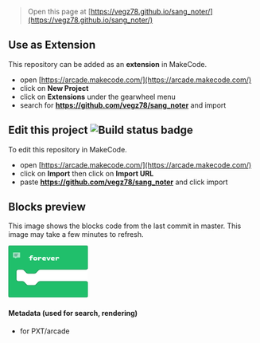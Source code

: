 


> Open this page at [https://vegz78.github.io/sang_noter/](https://vegz78.github.io/sang_noter/)

## Use as Extension

This repository can be added as an **extension** in MakeCode.

* open [https://arcade.makecode.com/](https://arcade.makecode.com/)
* click on **New Project**
* click on **Extensions** under the gearwheel menu
* search for **https://github.com/vegz78/sang_noter** and import

## Edit this project ![Build status badge](https://github.com/vegz78/sang_noter/workflows/MakeCode/badge.svg)

To edit this repository in MakeCode.

* open [https://arcade.makecode.com/](https://arcade.makecode.com/)
* click on **Import** then click on **Import URL**
* paste **https://github.com/vegz78/sang_noter** and click import

## Blocks preview

This image shows the blocks code from the last commit in master.
This image may take a few minutes to refresh.

![A rendered view of the blocks](https://github.com/vegz78/sang_noter/raw/master/.github/makecode/blocks.png)

#### Metadata (used for search, rendering)

* for PXT/arcade
<script src="https://makecode.com/gh-pages-embed.js"></script><script>makeCodeRender("{{ site.makecode.home_url }}", "{{ site.github.owner_name }}/{{ site.github.repository_name }}");</script>
